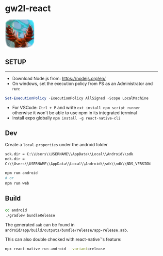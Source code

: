# gw2l-react
![GW 2l](assets\icon.png "App Icon")

## SETUP

----
- Download Node.js from: https://nodejs.org/en/
- On windows, set the execution policy from PS as an Administrator and run:
```powershell
Set-ExecutionPolicy -ExecutionPolicy AllSigned -Scope LocalMachine
```
- For VSCode: `Ctrl + P` and write ``ext install npm script runner`` otherwise it won't be able to use npm in its integrated terminal
- Install expo globally `npm install -g react-native-cli`


## Dev
Create a `local.properties` under the android folder
```.properties
sdk.dir = C:\\Users\\USERNAME\\AppData\\Local\\Android\\sdk
ndk.dir = C:\\Users\\USERNAME\\AppData\\Local\\Android\\sdk\\ndk\\NDS_VERSION
```
```sh
npm run android
# or
npm run web
```

## Build

```sh
cd android
./gradlew bundleRelease
```
The generated `aab` can be found in `android/app/build/outputs/bundle/release/app-release.aab`.


This can also double checked with react-native`'s feature:
```sh
npx react-native run-android --variant=release
```
